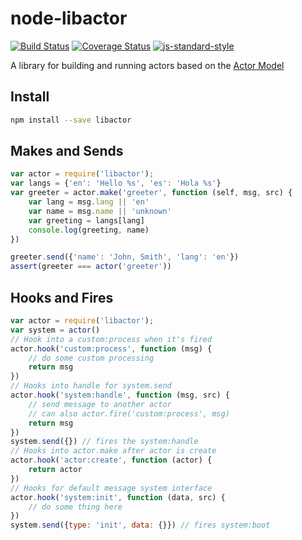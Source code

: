 # node-libactor

[![Build Status](https://travis-ci.org/hrithikp/node-libactor.svg?branch=master)](https://travis-ci.org/hrithikp/node-libactor)
[![Coverage Status](https://coveralls.io/repos/github/hrithikp/node-libactor/badge.svg?branch=master)](https://coveralls.io/github/hrithikp/node-libactor?branch=master)
[![js-standard-style](https://img.shields.io/badge/code%20style-standard-brightgreen.svg)](http://standardjs.com/)


A library for building and running actors based on the [Actor Model](https://en.wikipedia.org/wiki/Actor_model)

## Install

```bash
npm install --save libactor
```

## Makes and Sends

```javascript
var actor = require('libactor');
var langs = {'en': 'Hello %s', 'es': 'Hola %s'}
var greeter = actor.make('greeter', function (self, msg, src) {
	var lang = msg.lang || 'en'
	var name = msg.name || 'unknown'
	var greeting = langs[lang]
	console.log(greeting, name)
})

greeter.send({'name': 'John, Smith', 'lang': 'en'})
assert(greeter === actor('greeter'))
```

## Hooks and Fires

```javascript
var actor = require('libactor');
var system = actor()
// Hook into a custom:process when it's fired
actor.hook('custom:process', function (msg) {
	// do some custom processing
	return msg
})
// Hooks into handle for system.send
actor.hook('system:handle', function (msg, src) {
	// send message to another actor
	// can also actor.fire('custom:process', msg)
	return msg
})
system.send({}) // fires the system:handle
// Hooks into actor.make after actor is create
actor.hook('actor:create', function (actor) {
	return actor
})
// Hooks for default message system interface
actor.hook('system:init', function (data, src) {
	// do some thing here
})
system.send({type: 'init', data: {}}) // fires system:boot
```
